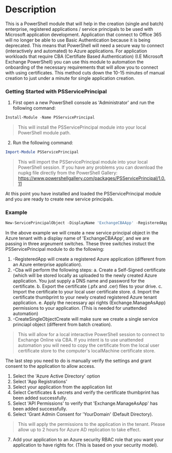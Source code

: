 ﻿# Description

This is a PowerShell module that will help in the creation (single and batch) enterprise, registered applications / service principals to be used with Microsoft application development. Application that connect to Office 365 will no longer be able to use Basic Authentication because it is being deprecated. This means that PowerShell will need a secure way to connect (interactively and automated) to Azure applications. For application workloads that require CBA (Certifiate Based Authentication) (I.E Microsoft Exchange PowerShell) you can use this module to automation the onboarding of the necessary requirements that will allow you to connect with using certificates. This method cuts down the 10-15 minutes of manual creation to just under a minute for single application creation.

### Getting Started with PSServicePrincipal
1. First open a new PowerShell console as 'Administrator' and run the following command:
```powershell
Install-Module -Name PSServicePrincipal
```
> This will install the PSServicePrincipal module into your local PowerShell module path.

2. Run the following command:

```powershell
Import-Module PSServicePrincipal
```

> This will import the PSServicePrincipal module into your local PowerShell session. If you have any problems you can download the nupkg file directly from the PowerShell Gallery: https://www.powershellgallery.com/packages/PSServicePrincipal/1.0.11

At this point you have installed and loaded the PSServicePrincipal module and you are ready to create new service principals.

### Example
```powershell
New-ServicePrincipalObject -DisplayName 'ExchangeCBAApp' -RegisteredApp -Cba -CreateSingleObject
```

In the above example we will create a new service principal object in the Azure tenant with a display name of 'ExchangeCBAApp', and we are passing in three argeument switches. These three switches instuct the PSServicePrincipal module to do the following:

1. -RegisteredApp will create a registered Azure application (different from an Azure enterprise application).
2. -Cba will perform the following steps:
  a. Create a Self-Signed certificate (which will be stored locally as uploaded to the newly created Azure application. You just supply a DNS name and password for the certificate. 
  b. Export the certificate (.pfx and .cer) files to your drive.
  c. Import the certificate to your local user certificate store. 
  d. Import the certificate thumbprint to your newly created registered Azure tenant application.
  e. Apply the necessary api rights (Exchange.ManageAsApp) permissions to your application. (This is needed for unattended automation)
3. -CreateSingleObjectCreate will make sure we create a single service princiapl object (different from batch creation).
	
> This will allow for a local interactive PowerShell session to connect to Exchange Online via CBA. If you intent is to use unattended automation you will need to copy the certificate from the local user certificate store to the computer's localMachine certificate store. 

The last step you need to do is manually verify the settings and grant consent to the application to allow access.

1. Select the 'Azure Active Directory' option
2. Select 'App Registrations' 
3. Select your application from the application list
4. Select Certificates & secrets and verify the certificate thumbprint has been added successfully.
5. Select 'API Permissions' to verify that 'Exchange.ManageAsApp' has been added successfully.
6. Select 'Grant Admin Consent for 'YourDomain' (Default Directory). 

> This will apply the permissions to the application in the tenant. Please allow up to 2 hours for Azure AD replication to take effect.

7. Add your application to an Azure security RBAC role that you want your application to have rights for. (This is based on your security model).
